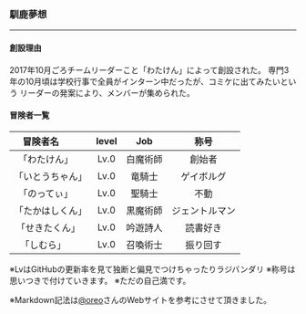 ### 馴鹿夢想
----
#### 創設理由
2017年10月ごろチームリーダーこと「わたけん」によって創設された。
専門3年の10月頃は学校行事で全員がインターン中だったが、コミケに出てみたいという
リーダーの発案により、メンバーが集められた。

#### 冒険者一覧

| 冒険者名         |level| Job | 称号 |
|:----------------:|:--:|:--:|:--:|
| 「わたけん」     | Lv.0 | 白魔術師 | 創始者 |
| 「いとうちゃん」  | Lv.0 | 竜騎士 | ゲイボルグ |
| 「のってぃ」      | Lv.0 | 聖騎士 | 不動 |
| 「たかはしくん」  | Lv.0 | 黒魔術師 | ジェントルマン |
| 「せきたくん」    | Lv.0 | 吟遊詩人 | 読書好き |
| 「しむら」        | Lv.0 | 召喚術士 | 振り回す |

※LvはGitHubの更新率を見て独断と偏見でつけちゃったりラジバンダリ
※称号は思いつきで付けていきます。
※ただの自己満です。

※Markdown記法は[@oreo](https://qiita.com/oreo/items/82183bfbaac69971917f)さんのWebサイトを参考にさせて頂きました。
